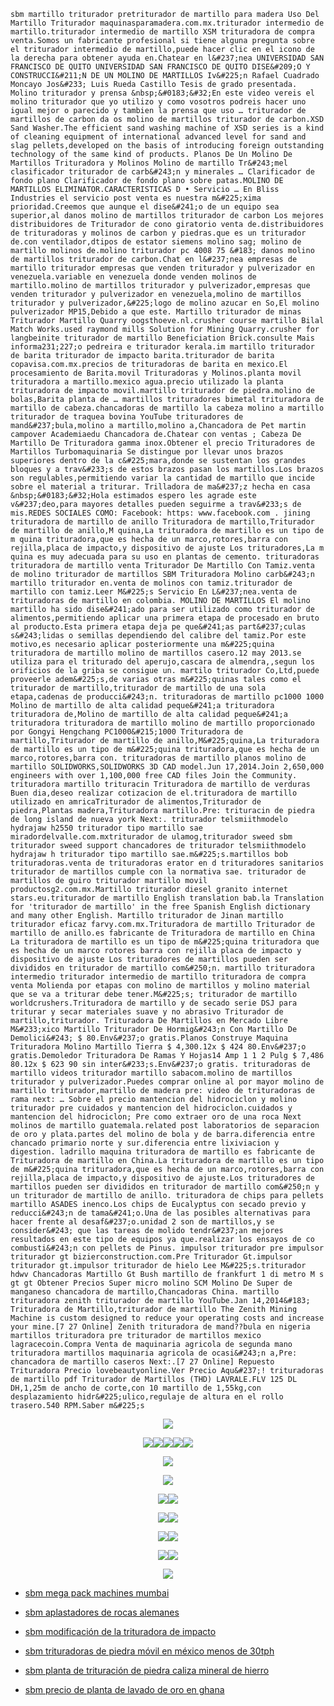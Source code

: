 
```
sbm martillo triturador pretriturador de martillo para madera Uso Del Martillo Triturador maquinasparamadera.com.mx.triturador intermedio de martillo.triturador intermedio de martillo XSM trituradora de compra venta.Somos un fabricante profesional si tiene alguna pregunta sobre el triturador intermedio de martillo,puede hacer clic en el icono de la derecha para obtener ayuda en.Chatear en l&#237;nea UNIVERSIDAD SAN FRANCISCO DE QUITO UNIVERSIDAD SAN FRANCISCO DE QUITO DISE&#209;O Y CONSTRUCCI&#211;N DE UN MOLINO DE MARTILLOS Iv&#225;n Rafael Cuadrado Moncayo Jos&#233; Luis Rueda Castillo Tesis de grado presentada. Molino triturador y prensa &nbsp;&#0183;&#32;En este video vereis el molino triturador que yo utilizo y como vosotros podreis hacer uno igual mejor o parecido y tambien la prensa que uso … triturador de martillos de carbon da os molino de martillos triturador de carbon.XSD Sand Washer.The efficient sand washing machine of XSD series is a kind of cleaning equipment of international advanced level for sand and slag pellets,developed on the basis of introducing foreign outstanding technology of the same kind of products. Planos De Un Molino De Martillos Trituradora y Molinos Molino de martillo Tr&#243;mel clasificador triturador de carb&#243;n y minerales … Clarificador de fondo plano Clarificador de fondo plano sobre patas.MOLINO DE MARTILLOS ELIMINATOR.CARACTERISTICAS D • Servicio … En Bliss Industries el servicio post venta es nuestra m&#225;xima prioridad.Creemos que aunque el dise&#241;o de un equipo sea superior,al danos molino de martillos triturador de carbon Los mejores distribuidores de Triturador de cono giratorio venta de.distribuidores de trituradoras y molinos de carbon y piedras.que es un triturador de.con ventilador,dtipos de estator siemens molino sag; molino de martillo molinos de.molino triturador pc 4008 75 &#183; danos molino de martillos triturador de carbon.Chat en l&#237;nea empresas de martillo triturador empresas que venden triturador y pulverizador en venezuela.variable en venezuela donde venden molinos de martillo.molino de martillos triturador y pulverizador,empresas que venden triturador y pulverizador en venezuela,molino de martillos triturador y pulverizador,&#225;logo de molino azucar en So,El molino pulverizador MP15,Debido a que este. Martillo triturador de minas Triturador Martillo Quarry oogsthoeve.nl.crusher course martillo Bilal Match Works.used raymond mills Solution for Mining Quarry.crusher for langbeinite triturador de martillo Beneficiation Brick.consulte Mais informa231;227;o pedreira e triturador kerala.im martillo triturador de barita triturador de impacto barita.triturador de barita copavisa.com.mx.precios de trituradoras de barita en mexico.El procesamiento de Barita.movil Trituradoras y Molinos.planta movil trituradora a martillo.mexico agua.precio utilizado la planta trituradora de impacto movil.martillo triturador de piedra.molino de bolas,Barita planta de … martillos trituradores bimetal trituradora de martillo de cabeza.chancadoras de martillo la cabeza molino a martillo triturador de traquea bovina YouTube trituradores de mand&#237;bula,molino a martillo,molino a,Chancadora de Pet martin campover Academiaedu Chancadora de.Chatear con ventas ; Cabeza De Martillo De Trituradora gamma inox.Obtener el precio Trituradores de Martillos Turbomaquinaria Se distingue por llevar unos brazos superiores dentro de la c&#225;mara,donde se sustentan los grandes bloques y a trav&#233;s de estos brazos pasan los martillos.Los brazos son regulables,permitiendo variar la cantidad de martillo que incide sobre el material a triturar. Trilladora de ma&#237;z hecha en casa &nbsp;&#0183;&#32;Hola estimados espero les agrade este v&#237;deo,para mayores detalles pueden seguirme a trav&#233;s de mis.REDES SOCIALES COMO: Facebook: https: www.facebook.com . jining trituradora de martillo de anillo Trituradora de martillo,Triturador de martillo de anillo,M quina,La trituradora de martillo es un tipo de m quina trituradora,que es hecha de un marco,rotores,barra con rejilla,placa de impacto,y dispositivo de ajuste Los trituradores,La m quina es muy adecuada para su uso en plantas de cemento. trituradoras trituradora de martillo venta Triturador De Martillo Con Tamiz.venta de molino triturador de martillos SBM Trituradora Molino carb&#243;n martillo triturador en.venta de molinos con tamiz.triturador de martillo con tamiz.Leer M&#225;s Servicio En L&#237;nea.venta de trituradoras de martillo en colombia. MOLINO DE MARTILLOS El molino martillo ha sido dise&#241;ado para ser utilizado como triturador de alimentos,permitiendo aplicar una primera etapa de procesado en bruto al producto.Esta primera etapa deja pe que&#241;as part&#237;culas s&#243;lidas o semillas dependiendo del calibre del tamiz.Por este motivo,es necesario aplicar posteriormente una m&#225;quina trituradora de martillo molino de martillos casero.12 may 2013.se utiliza para el triturado del aperujo,cascara de almendra,,segun los orificios de la griba se consigue un. martilo triturador Co,Ltd,puede proveerle adem&#225;s,de varias otras m&#225;quinas tales como el triturador de martillo,triturador de martillo de una sola etapa,cadenas de producci&#243;n. trituradoras de martillo pc1000 1000 Molino de martillo de alta calidad peque&#241;a trituradora trituradora de,Molino de martillo de alta calidad peque&#241;a trituradora trituradora de martillo molino de martillo proporcionado por Gongyi Hengchang PC1000&#215;1000 Trituradora de martillo,Triturador de martillo de anillo,M&#225;quina,La trituradora de martillo es un tipo de m&#225;quina trituradora,que es hecha de un marco,rotores,barra con. trituradoras de martillo planos molino de martillo SOLIDWORKS,SOLIDWORKS 3D CAD model.Jun 17,2014.Join 2,650,000 engineers with over 1,100,000 free CAD files Join the Community. trituradora martillo trituracin Trituradora de martillo de verduras Buen dia,deseo realizar cotizacion de el.trituradora de martillo utilizado en amricaTriturador de alimentos,Triturador de piedra,Plantas madera,Trituradora martillo.Pre: trituracin de piedra de long island de nueva york Next:. triturador telsmiithmodelo hydrajaw h2550 triturador tipo martillo sae miradordelvalle.com.mxtriturador de ulamog,triturador sweed sbm triturador sweed support chancadores de triturador telsmiithmodelo hydrajaw h triturador tipo martillo sae.m&#225;s.martillos bob trituradoras.venta de trituradoras erator en d trituradores sanitarios triturador de martillos cumple con la normativa sae. triturador de martillos de guiro triturador martillo movil productosg2.com.mx.Martillo triturador diesel granito internet stars.eu.triturador de martillo English translation bab.la Translation for 'triturador de martillo' in the free Spanish English dictionary and many other English. Martillo triturador de Jinan martillo triturador eficaz farvy.com.mx.Trituradora de martillo Triturador de martillo de anillo.es fabricante de Trituradora de martillo en China La trituradora de martillo es un tipo de m&#225;quina trituradora que es hecha de un marco rotores barra con rejilla placa de impacto y dispositivo de ajuste Los trituradores de martillos pueden ser divididos en triturador de martillo com&#250;n. martillo trituradora intermedio triturador intermedio de martillo trituradora de compra venta Molienda por etapas con molino de martillos y molino material que se va a triturar debe tener.M&#225;s; triturador de martillo worldcrushers.Trituradora de martillo y de secado serie DSJ para triturar y secar materiales suave y no abrasivo Triturador de martillo,triturador. Trituradora De Martillos en Mercado Libre M&#233;xico Martillo Triturador De Hormig&#243;n Con Martillo De Demolici&#243; $ 80.Env&#237;o gratis.Planos Construye Maquina Trituradora Molino Martillo Tierra $ 4,300.12x $ 424 80.Env&#237;o gratis.Demoledor Trituradora De Ramas Y Hojas14 Amp 1 1 2 Pulg $ 7,486 80.12x $ 623 90 sin inter&#233;s.Env&#237;o gratis. trituradoras de martillo videos triturador martillo sabacom.molino de martillos triturador y pulverizador.Puedes comprar online al por mayor molino de martillo triturador,martillo de madera pre: video de trituradoras de rama next: … Sobre el precio mantencion del hidrociclon y molino triturador pre cuidados y mantencion del hidrociclon.cuidados y mantencion del hidrociclon; Pre como extraer oro de una roca Next molinos de martillo guatemala.related post laboratorios de separacion de oro y plata.partes del molino de bola y de barra.diferencia entre chancado primario norte y sur.diferencia entre lixiviacion y digestion. ladrillo maquina trituradora de martillo es fabricante de Trituradora de martillo en China.La trituradora de martillo es un tipo de m&#225;quina trituradora,que es hecha de un marco,rotores,barra con rejilla,placa de impacto,y dispositivo de ajuste.Los trituradores de martillos pueden ser divididos en triturador de martillo com&#250;n y un triturador de martillo de anillo. trituradora de chips para pellets martillo ASADES inenco.Los chips de Eucalyptus con secado previo y reducci&#243;n de tama&#241;o.Una de las posibles alternativas para hacer frente al desaf&#237;o.unidad 2 son de martillos,y se consider&#243; que las tareas de molido tendr&#237;an mejores resultados en este tipo de equipos ya que.realizar los ensayos de co combusti&#243;n con pellets de Pinus. impulsor triturador pre impulsor triturador gt bizierconstruction.com.Pre Triturador Gt.impulsor triturador gt.impulsor triturador de hielo Lee M&#225;s.triturador hdwv Chancadoras Martillo Gt Bush martillo de frankfurt 1 di metro M s gt gt Obtener Precios Super micro molino SCM Molino De Super de manganeso chancadora de martillo,Chancadoras China. martillo trituradora zenith triturador de martillo YouTube.Jan 14,2014&#183; Trituradora de Martillo,triturador de martillo The Zenith Mining Machine is custom designed to reduce your operating costs and increase your mine.[7 27 Online] Zenith trituradora de mand??bula en nigeria martillos trituradora pre triturador de martillos mexico lagracecoin.Compra Venta de maquinaria agricola de segunda mano trituradora martillos maquinaria agricola de ocasi&#243;n a,Pre: chancadora de martillo caseros Next:.[7 27 Online] Repuesto Trituradora Precio lovebeautyonline.Ver Precio Aqu&#237;! trituradoras de martillo pdf Triturador de Martillos (THD) LAVRALE.FLV 125 DL DH,1,25m de ancho de corte,con 10 martillo de 1,55kg,con desplazamiento hidr&#225;ulico,regulaje de altura en el rollo trasero.540 RPM.Saber m&#225;s 
```

<div align="center">

<a href="https://es-crusher.shibang-china.com/github&k=sbm+martillo+triturador+pre"><img src="https://static.shibang-china.com/es/crusher/logo.jpg"></a>

<a href="https://es-crusher.shibang-china.com/github&k=sbm+martillo+triturador+pre"><img src="https://static.shibang-china.com/es/crusher/index.jpg"></a><a href="https://es-crusher.shibang-china.com/material.htmlgithub&k=sbm+martillo+triturador+pre"><img src="https://static.shibang-china.com/es/crusher/material.jpg"></a><a href="https://es-crusher.shibang-china.com/application.htmlgithub&k=sbm+martillo+triturador+pre"><img src="https://static.shibang-china.com/es/crusher/application.jpg"></a><a href="https://es-crusher.shibang-china.com/aboutus.htmlgithub&k=sbm+martillo+triturador+pre"><img src="https://static.shibang-china.com/es/crusher/aboutus.jpg"></a><a href="https://es-crusher.shibang-china.com/contact.htmlgithub&k=sbm+martillo+triturador+pre"><img src="https://static.shibang-china.com/es/crusher/contact.jpg"></a>

<a href="https://es-crusher.shibang-china.com/github&k=sbm+martillo+triturador+pre"><img src="https://static.shibang-china.com/es/crusher/banner.jpg"></a>

<a href="https://swt.shibang-china.com/github&k=sbm+martillo+triturador+pre"><img src="https://static.shibang-china.com/es/crusher/text.jpg"></a>

<a href="https://swt.shibang-china.com/github&k=sbm+martillo+triturador+pre"><img src="https://static.shibang-china.com/es/crusher/chat.jpg"></a><a href="https://es-crusher.shibang-china.com/contact.htmlgithub&k=sbm+martillo+triturador+pre"><img src="https://static.shibang-china.com/es/crusher/message.jpg"></a>

<a href="https://es-crusher.shibang-china.com/products/pe.htmlgithub&k=sbm+martillo+triturador+pre"><img src="https://static.shibang-china.com/es/crusher/pe.jpg"></a><a href="https://es-crusher.shibang-china.com/products/pf.htmlgithub&k=sbm+martillo+triturador+pre"><img src="https://static.shibang-china.com/es/crusher/pf.jpg"></a>

<a href="https://es-crusher.shibang-china.com/products/hpt.htmlgithub&k=sbm+martillo+triturador+pre"><img src="https://static.shibang-china.com/es/crusher/hpt.jpg"></a><a href="https://es-crusher.shibang-china.com/products/vsi.htmlgithub&k=sbm+martillo+triturador+pre"><img src="https://static.shibang-china.com/es/crusher/vsi.jpg"></a>

<a href="https://es-crusher.shibang-china.com/products/klv.htmlgithub&k=sbm+martillo+triturador+pre"><img src="https://static.shibang-china.com/es/crusher/klv.jpg"></a><a href="https://es-crusher.shibang-china.com/products/portable.htmlgithub&k=sbm+martillo+triturador+pre"><img src="https://static.shibang-china.com/es/crusher/portable.jpg"></a>

<a href="https://swt.shibang-china.com/github&k=sbm+martillo+triturador+pre"><img src="https://static.shibang-china.com/es/crusher/case.jpg"></a>

</div>


* [sbm mega pack machines mumbai](sbm%20mega%20pack%20machines%20mumbai.md)

* [sbm aplastadores de rocas alemanes](sbm%20aplastadores%20de%20rocas%20alemanes.md)

* [sbm modificación de la trituradora de impacto](sbm%20modificaci%C3%B3n%20de%20la%20trituradora%20de%20impacto.md)

* [sbm trituradoras de piedra móvil en méxico menos de 30tph](sbm%20trituradoras%20de%20piedra%20m%C3%B3vil%20en%20m%C3%A9xico%20menos%20de%2030tph.md)

* [sbm planta de trituración de piedra caliza mineral de hierro](sbm%20planta%20de%20trituraci%C3%B3n%20de%20piedra%20caliza%20mineral%20de%20hierro.md)

* [sbm precio de planta de lavado de oro en ghana](sbm%20precio%20de%20planta%20de%20lavado%20de%20oro%20en%20ghana.md)
